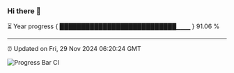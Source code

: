 ### Hi there 👋

⏳ Year progress { ███████████████████████████▁▁▁ } 91.06 %

---

⏰ Updated on Fri, 29 Nov 2024 06:20:24 GMT

![Progress Bar CI](https://github.com/liununu/liununu/workflows/Progress%20Bar%20CI/badge.svg)
